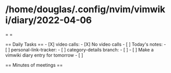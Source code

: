 # /home/douglas/.config/nvim/vimwiki/diary/2022-04-06

=   =

== Daily Tasks ==
        - [X] video calls:
                - [X] No video calls
        - [ ] Today's notes:
								- [ ] personal-link-tracker:
												- [ ] category-details branch:
																- [ ] 
                - [ ] Make a vimwiki diary entry for tomorrow
        - [ ]

== Minutes of meetings ==

